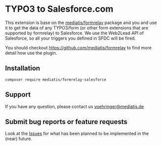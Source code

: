 # TYPO3 to Salesforce.com
This extension is base on the [mediatis/formrelay](https://github.com/mediatis/formrelay) package and you and use it to get the data of any TYPO3/form (or other form extensions that are supported by formrelay) to Salesforce. We use the Web2Lead API of Salesforce, so all your triggers you defined in SFDC will be fired.

You should checkout  https://github.com/mediatis/formrelay to find more detail how use the plugin.

## Installation

`composer require mediatis/formrelay-salesforce`

## Support
If you have any question, please contact us voehringer@mediatis.de

## Submit bug reports or feature requests

Look at the [Issues](https://github.com/mediatis/formrelay_salesforce/issues)
for what has been planned to be implemented in the (near) future.
